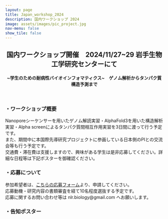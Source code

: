 ```yaml
---
layout: page
title: Japan_workshop_2024
description: 国内ワークショップ 2024
image: assets/images/pic_project.jpg
nav-menu: false
show_tile: false
---
```


<!-- Main -->
<div id="main" class="alt">

<!-- One -->
<section id="one">
	<div class="inner">
		<header class="major">
			<h2>国内ワークショップ開催　2024/11/27~29 岩手生物工学研究センターにて</h2>
			<h4>~学生のための耐病性バイオインフォマティクス~　ゲノム解析からタンパク質構造予測まで</h4>
		</header>
		<!-- Content -->
		<h3 id="content">・ワークショップ概要</h3>
		<p>Nanoporeシーケンサーを用いたゲノム解読実習・AlphaFold3を用いた構造解析実習・Alpha screenによるタンパク質間相互作用実習を3日間に渡って行う予定です。<br>
		また、期間中に本国際先導研究プロジェクトに参画している日本側のPIとの交流会等も行う予定です。<br>
		交通費・滞在費は支援しますので、興味がある学生は是非応募してください。詳細な日程等は下記ポスターを御確認ください。</p>
		<h3 id="content">・応募について</h3>
		<p>参加希望者は、<a href="https://forms.gle/PJ2se4GArkHimywW6">こちらの応募フォーム</a>より、申請してください。<br>
		応募動機・研究内容の書類審査を経て10名程度選抜する予定です。<br>
		応募に関するお問い合わせ等は nlr.biology@gmail.com へお願いします。</p>
		<h3 id="content">・告知ポスター</h3>
		<span class="image fit"><img src="{% link assets/images/workshop_2024.jpg %}" alt="" /></span>
	</div>
</section>
</div>

